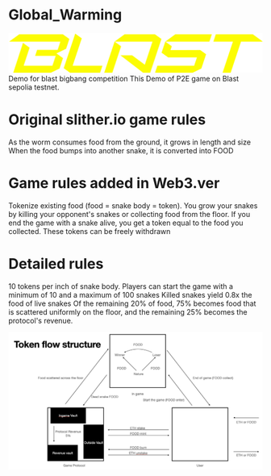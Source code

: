 # Global_Warming
![alt text](readme_img/BLASTbrandkit.png)
Demo for blast bigbang competition
This Demo of P2E game on Blast sepolia testnet.

# Original slither.io game rules
As the worm consumes food from the ground, it grows in length and size
When the food bumps into another snake, it is converted into FOOD

# Game rules added in Web3.ver
Tokenize existing food (food = snake body = token).
You grow your snakes by killing your opponent's snakes or 
collecting food from the floor.
If you end the game with a snake alive, you get a token equal to the food you collected.
These tokens can be freely withdrawn

# Detailed rules
10 tokens per inch of snake body.
Players can start the game with a minimum of 10 and a maximum of 100 snakes
Killed snakes yield 0.8x the food of live snakes
Of the remaining 20% of food, 75% becomes food that is scattered 
uniformly on the floor, and the remaining 25% becomes the protocol's revenue.

![alt text](./readme_img/Token_flow.png)